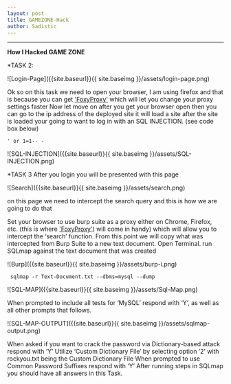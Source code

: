 ```yaml
---
layout: post
title: GAMEZONE-Hack
author: Sadistic
---
```


---

**How I Hacked GAME ZONE**

*TASK 2:

![Login-Page]({{site.baseurl}}{{ site.baseimg }}/assets/login-page.png)

Ok so on this task we need to open your browser, I am using firefox and that is because you can get ['FoxyProxy'](https://addons.mozilla.org/en-US/firefox/addon/foxyproxy-standard/) which will let you change your proxy settings faster
Now let move on after you get your browser open then you can go to the ip address of the deployed site it will load a site after the site is loaded your going to want to log in with an SQL INJECTION. (see code box below)

~~~
' or 1=1-- -
~~~

![SQL-INJECTION]({{site.baseurl}}{{ site.baseimg }}/assets/SQL-INJECTION.png)

*TASK 3
After you login you will be presented with this page

![Search]({{site.baseurl}}{{ site.baseimg }}/assets/search.png)

on this page we need to intercept the search query and this is how we are going to do that

Set your browser to use burp suite as a proxy either on Chrome, Firefox, etc. (this is where ['FoxyProxy'](https://addons.mozilla.org/en-US/firefox/addon/foxyproxy-standard/)) will come in handy) which will allow you to intercept the ‘search’ function. From this point we will copy what was intercepted from Burp Suite to a new text document.
Open Terminal. run SQLmap against the text document that was created

![Burp]({{site.baseurl}}{{ site.baseimg }}/assets/burp-i.png)

~~~
 sqlmap -r Text-Document.txt --dbms=mysql --dump
~~~

![SQL-MAP]({{site.baseurl}}{{ site.baseimg }}/assets/Sql-Map.png)

When prompted to include all tests for ‘MySQL’ respond with ‘Y’, as well as all other prompts that follows.

![SQL-MAP-OUTPUT]({{site.baseurl}}{{ site.baseimg }}/assets/sqlmap-output.png)

When asked if you want to crack the password via Dictionary-based attack respond with ‘Y’
Utilize ‘Custom Dictionary File’ by selecting option ‘2’ with rockyou.txt being the Custom Dictionary File
When prompted to use Common Password Suffixes respond with ‘Y’
After running steps in SQLmap you should have all answers in this Task.
